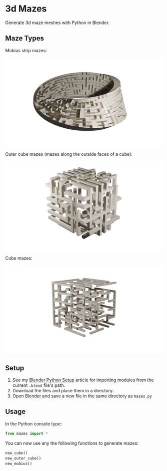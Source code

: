 
# 3d Mazes

Generate 3d maze meshes with Python in Blender.

## Maze Types

Mobius strip mazes:

![Mobius strip maze](images/mobius.png)

Outer cube mazes (mazes along the outside faces of a cube):

![Outer cube maze](images/outer_cube.png)

Cube mazes:

![Cube maze](images/cube.png)



## Setup

1. See my [Blender Python Setup](https://vishusandy.github.io/blender-python-setup/) article for importing modules from the current `.blend` file's path.
2. Download the files and place them in a directory.
3. Open Blender and save a new file in the same directory as `mazes.py`

## Usage

In the Python console type:

```python
from mazes import *
```

You can now use any the following functions to generate mazes:

```python
new_cube()
new_outer_cube()
new_mobius()
```




